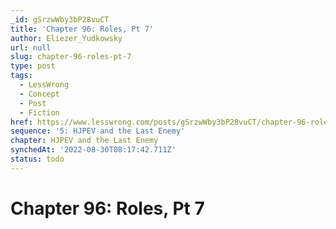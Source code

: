 ```yaml
---
_id: gSrzwWby3bP28vuCT
title: 'Chapter 96: Roles, Pt 7'
author: Eliezer_Yudkowsky
url: null
slug: chapter-96-roles-pt-7
type: post
tags:
  - LessWrong
  - Concept
  - Post
  - Fiction
href: https://www.lesswrong.com/posts/gSrzwWby3bP28vuCT/chapter-96-roles-pt-7
sequence: '5: HJPEV and the Last Enemy'
chapter: HJPEV and the Last Enemy
synchedAt: '2022-08-30T08:17:42.711Z'
status: todo
---
```


# Chapter 96: Roles, Pt 7
